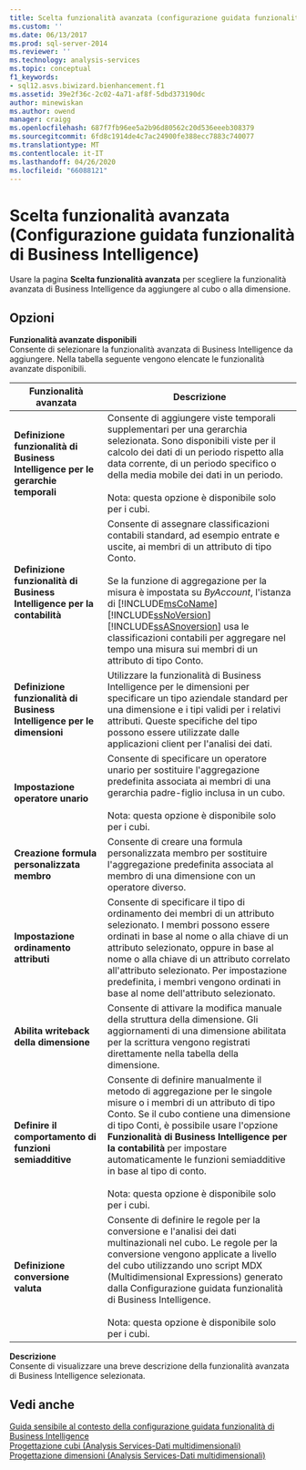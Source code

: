```yaml
---
title: Scelta funzionalità avanzata (configurazione guidata funzionalità di Business Intelligence) | Microsoft Docs
ms.custom: ''
ms.date: 06/13/2017
ms.prod: sql-server-2014
ms.reviewer: ''
ms.technology: analysis-services
ms.topic: conceptual
f1_keywords:
- sql12.asvs.biwizard.bienhancement.f1
ms.assetid: 39e2f36c-2c02-4a71-af8f-5dbd373190dc
author: minewiskan
ms.author: owend
manager: craigg
ms.openlocfilehash: 687f7fb96ee5a2b96d80562c20d536eeeb308379
ms.sourcegitcommit: 6fd8c1914de4c7ac24900fe388ecc7883c740077
ms.translationtype: MT
ms.contentlocale: it-IT
ms.lasthandoff: 04/26/2020
ms.locfileid: "66088121"
---
```

# <a name="choose-enhancement-business-intelligence-wizard"></a>Scelta funzionalità avanzata (Configurazione guidata funzionalità di Business Intelligence)
  Usare la pagina **Scelta funzionalità avanzata** per scegliere la funzionalità avanzata di Business Intelligence da aggiungere al cubo o alla dimensione.  
  
## <a name="options"></a>Opzioni  
 **Funzionalità avanzate disponibili**  
 Consente di selezionare la funzionalità avanzata di Business Intelligence da aggiungere. Nella tabella seguente vengono elencate le funzionalità avanzate disponibili.  
  
|Funzionalità avanzata|Descrizione|  
|-----------------|-----------------|  
|**Definizione funzionalità di Business Intelligence per le gerarchie temporali**|Consente di aggiungere viste temporali supplementari per una gerarchia selezionata. Sono disponibili viste per il calcolo dei dati di un periodo rispetto alla data corrente, di un periodo specifico o della media mobile dei dati in un periodo.<br /><br /> Nota: questa opzione è disponibile solo per i cubi.|  
|**Definizione funzionalità di Business Intelligence per la contabilità**|Consente di assegnare classificazioni contabili standard, ad esempio entrate e uscite, ai membri di un attributo di tipo Conto.<br /><br /> Se la funzione di aggregazione per la misura è impostata su *ByAccount*, l'istanza di [!INCLUDE[msCoName](../includes/msconame-md.md)] [!INCLUDE[ssNoVersion](../includes/ssnoversion-md.md)] [!INCLUDE[ssASnoversion](../includes/ssasnoversion-md.md)] usa le classificazioni contabili per aggregare nel tempo una misura sui membri di un attributo di tipo Conto.|  
|**Definizione funzionalità di Business Intelligence per le dimensioni**|Utilizzare la funzionalità di Business Intelligence per le dimensioni per specificare un tipo aziendale standard per una dimensione e i tipi validi per i relativi attributi. Queste specifiche del tipo possono essere utilizzate dalle applicazioni client per l'analisi dei dati.|  
|**Impostazione operatore unario**|Consente di specificare un operatore unario per sostituire l'aggregazione predefinita associata ai membri di una gerarchia padre-figlio inclusa in un cubo.<br /><br /> Nota: questa opzione è disponibile solo per i cubi.|  
|**Creazione formula personalizzata membro**|Consente di creare una formula personalizzata membro per sostituire l'aggregazione predefinita associata al membro di una dimensione con un operatore diverso.|  
|**Impostazione ordinamento attributi**|Consente di specificare il tipo di ordinamento dei membri di un attributo selezionato. I membri possono essere ordinati in base al nome o alla chiave di un attributo selezionato, oppure in base al nome o alla chiave di un attributo correlato all'attributo selezionato. Per impostazione predefinita, i membri vengono ordinati in base al nome dell'attributo selezionato.|  
|**Abilita writeback della dimensione**|Consente di attivare la modifica manuale della struttura della dimensione. Gli aggiornamenti di una dimensione abilitata per la scrittura vengono registrati direttamente nella tabella della dimensione.|  
|**Definire il comportamento di funzioni semiadditive**|Consente di definire manualmente il metodo di aggregazione per le singole misure o i membri di un attributo di tipo Conto. Se il cubo contiene una dimensione di tipo Conti, è possibile usare l'opzione **Funzionalità di Business Intelligence per la contabilità** per impostare automaticamente le funzioni semiadditive in base al tipo di conto.<br /><br /> Nota: questa opzione è disponibile solo per i cubi.|  
|**Definizione conversione valuta**|Consente di definire le regole per la conversione e l'analisi dei dati multinazionali nel cubo. Le regole per la conversione vengono applicate a livello del cubo utilizzando uno script MDX (Multidimensional Expressions) generato dalla Configurazione guidata funzionalità di Business Intelligence.<br /><br /> Nota: questa opzione è disponibile solo per i cubi.|  
  
 **Descrizione**  
 Consente di visualizzare una breve descrizione della funzionalità avanzata di Business Intelligence selezionata.  
  
## <a name="see-also"></a>Vedi anche  
 [Guida sensibile al contesto della configurazione guidata funzionalità di Business Intelligence](business-intelligence-wizard-f1-help.md)   
 [Progettazione cubi &#40;Analysis Services-Dati multidimensionali&#41;](cube-designer-analysis-services-multidimensional-data.md)   
 [Progettazione dimensioni &#40;Analysis Services-Dati multidimensionali&#41;](dimension-designer-analysis-services-multidimensional-data.md)  
  
  
